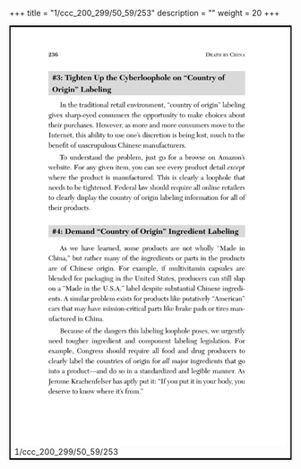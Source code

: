 +++
title = "1/ccc_200_299/50_59/253"
description = ""
weight = 20
+++

<table style="border:2px solid black;max-width:800px;max-height:800px;" 
><tr><td><img class="center-fit-jpg"
src="/jpg_/out_jpg_dbc_253.jpg"  >1/ccc_200_299/50_59/253</img></td></tr></table>